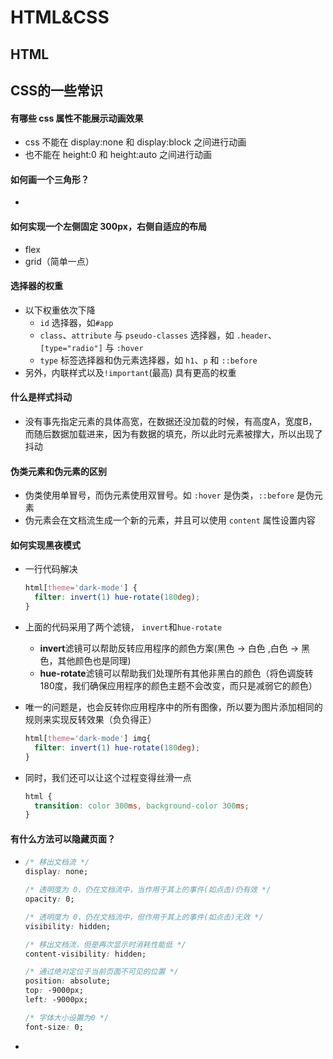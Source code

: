 # HTML&CSS

## HTML

## CSS的一些常识

#### 有哪些 css 属性不能展示动画效果

- css 不能在 display:none 和 display:block 之间进行动画
- 也不能在 height:0 和 height:auto 之间进行动画

#### 如何画一个三角形？

- 

#### 如何实现一个左侧固定 300px，右侧自适应的布局

- flex
- grid（简单一点）

#### 选择器的权重

- 以下权重依次下降
  - `id` 选择器，如`#app`
  - `class`、`attribute` 与 `pseudo-classes` 选择器，如 `.header`、`[type="radio"]` 与 `:hover`
  - `type` 标签选择器和伪元素选择器，如 `h1`、`p` 和 `::before`
- 另外，内联样式以及`!important`(最高) 具有更高的权重

#### 什么是样式抖动

- 没有事先指定元素的具体高宽，在数据还没加载的时候，有高度A，宽度B，而随后数据加载进来，因为有数据的填充，所以此时元素被撑大，所以出现了抖动

#### 伪类元素和伪元素的区别

- 伪类使用单冒号，而伪元素使用双冒号。如 `:hover` 是伪类，`::before` 是伪元素
- 伪元素会在文档流生成一个新的元素，并且可以使用 `content` 属性设置内容

#### 如何实现黑夜模式

- 一行代码解决

  ```css
  html[theme='dark-mode'] {
    filter: invert(1) hue-rotate(180deg);
  }
  ```

- 上面的代码采用了两个滤镜， `invert`和`hue-rotate`

  - **invert**滤镜可以帮助反转应用程序的颜色方案(黑色 -> 白色 ,白色 -> 黑色，其他颜色也是同理)
  - **hue-rotate**滤镜可以帮助我们处理所有其他非黑白的颜色（将色调旋转180度，我们确保应用程序的颜色主题不会改变，而只是减弱它的颜色）

- 唯一的问题是，也会反转你应用程序中的所有图像，所以要为图片添加相同的规则来实现反转效果（负负得正）

  ```css
  html[theme='dark-mode'] img{
    filter: invert(1) hue-rotate(180deg);
  }
  ```

- 同时，我们还可以让这个过程变得丝滑一点

  ```css
  html {
    transition: color 300ms, background-color 300ms;
  }
  ```

#### 有什么方法可以隐藏页面？

- ```css
  /* 移出文档流 */
  display: none;
  
  /* 透明度为 0，仍在文档流中，当作用于其上的事件(如点击)仍有效 */
  opacity: 0;
  
  /* 透明度为 0，仍在文档流中，但作用于其上的事件(如点击)无效 */
  visibility: hidden;
  
  /* 移出文档流，但是再次显示时消耗性能低 */
  content-visibility: hidden;
  
  /* 通过绝对定位于当前页面不可见的位置 */
  position: absolute;
  top: -9000px;
  left: -9000px;
  
  /* 字体大小设置为0 */
  font-size: 0;
  ```

- 





































